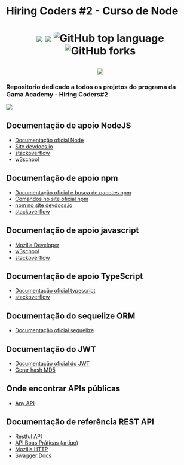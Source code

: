 # Hiring Coders #2 - Curso de Node

<h1 align="center">
<img src="https://img.shields.io/static/v1?label=Gama-Academy&message=Hiring-Coders&color=ff6347&style&logo=ghost"/>
<img src="https://img.shields.io/github/license/mashape/apistatus.svg"/>
<img alt="GitHub top language" src="https://img.shields.io/github/languages/top/paulofreitas-py/Hiring-Coders">
<img alt="GitHub forks" src="https://img.shields.io/github/forks/paulofreitas-py/Hiring-Coders">
</h1>

<h2 align="center">
  <img src="https://paulofreitasdev.files.wordpress.com/2021/07/hiring-coders-github.png">
</h2>

### Repositorio dedicado a todos os projetos do programa da Gama Academy - Hiring Coders#2

<img src="https://paulofreitasdev.files.wordpress.com/2021/07/hiringcoders-1.jpg">


## Documentação de apoio NodeJS

* [Documentação oficial Node](https://nodejs.org/en/docs/)
* [Site devdocs.io](https://devdocs.io/node)
* [stackoverflow](https://stackoverflow.com)
* [w3school](https://www.w3schools.com/nodejs)

## Documentação de apoio npm
* [Documentação oficial e busca de pacotes npm](http://www.npmjs.com)
* [Comandos no site oficial npm](https://docs.npmjs.com/cli/v7/commands)
* [npm no site devdocs.io](https://devdocs.io/npm)
* [stackoverflow](https://stackoverflow.com)

## Documentação de apoio javascript
* [Mozilla Developer](https://developer.mozilla.org)
* [w3school](https://www.w3schools.com/nodejs)
* [stackoverflow](https://stackoverflow.com)

## Documentação de apoio TypeScript
* [Documentação oficial typescript](https://www.typescriptlang.org/docs)
* [stackoverflow](https://stackoverflow.com)

## Documentação do sequelize ORM
* [Documentação oficial sequelize](https://sequelize.org)

## Documentação do JWT
* [Documentação oficial do JWT](https://jwt.io)
* [Gerar hash MD5](http://www.md5.cz)

## Onde encontrar APIs públicas
* [Any API](https://any.api.com)

## Documentação de referência REST API
* [Restful API](https://restfulapi.net)
* [API Boas Práticas (artigo)](https://swagger/resources/articles/best-practices-in-api-design/)
* [Mozilla HTTP](https://developer.mozilla.org/en-US/docs/Web/HTTP)
* [Swagger Docs](https://swagger.io/docs/)


